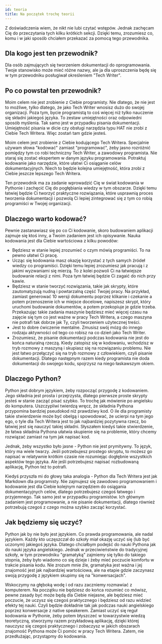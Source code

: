 ```yaml
---
id: teoria
title: Na początek trochę teorii
---
```


Z doświadczenia wiem, że nikt nie lubi czytać wstępów. Jednak zachęcam Cię do przeczytania tych kilku krótkich sekcji. Dzięki temu, zrozumiesz co, komu i w jaki sposób chciałem przekazać za pomocą tego przewodnika.

## Dla kogo jest ten przewodnik?

Dla osób zajmujących się tworzeniem dokumentacji do oprogramowania. Twoje stanowisko może mieć różne nazwy, ale ja dla uproszczenia będę się w tym przewodniku posługiwał określeniem "Tech Writer".

## Po co powstał ten przewodnik?

Moim celem nie jest zrobienie z Ciebie programisty. Nie dlatego, że nie jest to możliwe, tylko dlatego, że jako Tech Writer wnosisz dużo do swojej organizacji. Poza tym, bycie programistą to coś więcej niż tylko nauczenie się składni jakiegoś języka. To zestaw umiejętności oraz odpowiedni sposób myślenia. Tak samo jest w przypadku pisania dokumentacji. Umiejętność pisania w dicie czy obsługi narzędzia typu HAT nie zrobi z Ciebie Tech Writera. Więc zostań tam gdzie jesteś.

Moim celem jest zrobienie z Ciebie kodującego Tech Writera. Specjalnie używam słowa "kodować" zamiast "programować", żeby jasno rozróżnić pomiędzy tym co robi techniczny Tech Writer, a zawodowy programista. Nie staraj się zostać ekspertem w danym języku programowania. Potraktuj kodowanie jako narzędzie, które ułatwi Ci osiąganie celów dokumentacyjnych. Niech to będzie kolejna umiejętność, która zrobi z Ciebie jeszcze lepszego Tech Writera.

Ten przewodnik ma za zadanie wprowadzić Cię w świat kodowania w Pythonie i zachęcić Cię do pogłębiania wiedzy w tym obszarze. Dzięki temu łatwiej będzie Ci tworzyć praktyczne rozwiązania, które usprawnią proces tworzenia dokumentacji i pozwolą Ci lepiej zintegrować się z tym co robią programiści w Twojej organizacji.

## Dlaczego warto kodować?

Pewnie zastanawiasz się po co Ci kodowanie, skoro budowaniem aplikacji zajmuje się ktoś inny, a Twoim zadaniem jest ich opisywanie. Nauka kodowania jest dla Ciebie wartościowa z kilku powodów:

- Będziesz w stanie lepiej zrozumieć o czym mówią programiści. To na pewno ułatwi Ci pracę.
- Ucząc się kodowania masz okazję korzystać z tych samych źródeł wiedzy co programiści. Dzięki temu lepiej zrozumiesz jak pracują i z jakimi wyzwaniami się mierzą. To z kolei pozwoli Ci na łatwiejsze budowanie relacji z nimi. Poza tym łatwiej będzie Ci zagaić do nich przy kawie.
- Będziesz w stanie tworzyć rozwiązania, takie jak skrypty, które zautomatyzują nudną i powtarzalną część Twojej pracy. Na przykład, zamiast generować 10 wersji dokumentu poprzez klikanie i czekanie a potem przenoszenie ich w miejsce docelowe, napiszesz skrypt, który uruchomi budowanie dokumentów, a potem przekopiuje je gdzie trzeba. Przekazując takie zadania maszynie będziesz mieć więcej czasu na zajęcie się tym co jest ważne w pracy Tech Writera, a czego maszyna nie potrafi tak dobrze jak Ty, czyli tworzeniem użytecznej treści.
- Jest to dobre ćwiczenie mentalne. Zmusisz swój mózg do innego rodzaju aktywności od tego co robisz na co dzień jako Tech Writer.
- Zrozumiesz, że pisanie dokumentacji podczas kodowania nie jest do końca naturalną rzeczą. Kiedy zatopisz się w kodowaniu, wchodzisz w tryb rozmowy z maszyną i skupiasz się na rozwiązaniu problemu. Nie jest łatwo przełączyć się na tryb rozmowy z człowiekiem, czyli pisanie dokumentacji. Dlatego następnym razem kiedy programista nie doda dokumentacji do swojego kodu, spojrzysz na niego łaskawszym okiem.

## Dlaczego Python?

Python jest dobrym językiem, żeby rozpocząć przygodę z kodowaniem. Jego składnia jest prosta i przejrzysta, dlatego pierwsze proste skrypty jesteś w stanie zacząć pisać szybko. To trochę jak mówienie po angielsku do komputera. Uszczypliwi twierdzą wręcz, że składnia Pythona przypomina bardziej pseudokod niż prawdziwy kod. O ile dla programisty takie stwierdzenie może być obelgą i spowodować, że ucierpi na tym jego ego, o tyle dla Tech Writera jest to jak najbardziej pozytywna rzecz, bo łatwiej jest się nauczyć takiej składni. Słyszałem kiedyś takie stwierdzenie, że łatwa składnia Pythona ułatwia skupienie się na problemie, który chcemy rozwiązać zamiast na tym jak napisać kod.

Jednak, żeby wszystko było jasne - Python nie jest prymitywny. To język, który ma wiele twarzy. Jeśli potrzebujesz prostego skryptu, to możesz go napisać w relatywnie krótkim czasie nie rozumiejąc dogłębnie wszystkich aspektów tego języka. Ale jeśli potrzebujesz napisać rozbudowaną aplikację, Python też to potrafi.

Kiedyś przyszła mi do głowy taka analogia - Python dla Tech Writera jest jak Markdown dla programisty. Nie zajmujesz się zawodowo programowaniem i kodowanie jest dla Ciebie kolejnym narzędziem do osiągania dokumentacyjnych celów, dlatego potrzebujesz czegoś łatwego i przyjemnego. Tak samo jest w przypadku programistów. Ich głównym zadaniem jest programowanie, a nie pisanie dokumentacji, dlatego również potrzebują czegoś z czego można szybko zacząć korzystać.

## Jak będziemy się uczyć?

Python jak by nie było jest językiem. Co prawda programowania, ale nadal językiem. Każdy kto uczęszczał do szkoły miał okazję uczyć się (lub być uczonym) jakiegoś języka. Dlatego chciałbym podejść do nauki Pythona jak do nauki języka angielskiego. Jednak w przeciwieństwie do tradycyjnej szkoły, w tym przewodniku "gramatyką" zajmiemy się tylko do takiego stopnia, żeby było wiadomo co się dzieje i żeby mieć poczucie komfortu w trakcie pisania kodu. Nie zrozum mnie źle, gramatyka jest ważna i jej znajomość jest jak najbardziej wartościowa, ale na etapie gdzie zaczynasz swoją przygodę z językiem skupimy się na "konwersacjach". 

Wskoczymy na głęboką wodę i od razu zaczniemy rozmawiać z komputerem. Na początku nie będziesz do końca rozumieć co mówisz, pewne zasady być może będą dla Ciebie niejasne, ale będziesz mieć poczucie, że uczysz się czegoś praktycznego i będziesz od razu widzieć efekty tej nauki. Czyli będzie dokładnie tak jak podczas nauki angielskiego poprzez konwersacje z native speakerem. Zamiast uczyć się reguł kodowania w Pythonie, żeby potem błyszczeć w towarzystwie wiedzą teoretyczną, stworzymy razem przykładową aplikację, dzięki której nauczysz się czegoś praktycznego i zobaczysz w jakich obszarach znajomość Pythona może Ci pomóc w pracy Tech Writera. Zatem, nie przedłużając, przystąpmy do kodowania.
